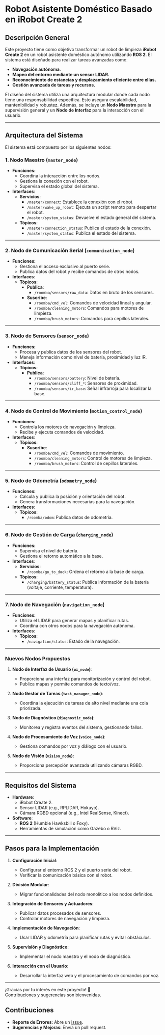 # **Robot Asistente Doméstico Basado en iRobot Create 2**

## **Descripción General**

Este proyecto tiene como objetivo transformar un robot de limpieza **iRobot Create 2** en un robot asistente doméstico autónomo utilizando **ROS 2**. El sistema está diseñado para realizar tareas avanzadas como:
- **Navegación autónoma.**
- **Mapeo del entorno mediante un sensor LIDAR.**
- **Reconocimiento de estancias y desplazamiento eficiente entre ellas.**
- **Gestión avanzada de tareas y recursos.**

El diseño del sistema utiliza una arquitectura modular donde cada nodo tiene una responsabilidad específica. Esto asegura escalabilidad, mantenibilidad y robustez. Además, se incluye un **Nodo Maestro** para la supervisión general y un **Nodo de Interfaz** para la interacción con el usuario.

---

## **Arquitectura del Sistema**

El sistema está compuesto por los siguientes nodos:

### **1. Nodo Maestro (`master_node`)**
- **Funciones**:
  - Coordina la interacción entre los nodos.
  - Gestiona la conexión con el robot.
  - Supervisa el estado global del sistema.
- **Interfaces**:
  - **Servicios**:
    - `/master/connect`: Establece la conexión con el robot.
    - `/master/wake_up_robot`: Ejecuta un script remoto para despertar el robot.
    - `/master/system_status`: Devuelve el estado general del sistema.
  - **Tópicos**:
    - `/master/connection_status`: Publica el estado de la conexión.
    - `/master/system_status`: Publica el estado del sistema.

---

### **2. Nodo de Comunicación Serial (`communication_node`)**
- **Funciones**:
  - Gestiona el acceso exclusivo al puerto serie.
  - Publica datos del robot y recibe comandos de otros nodos.
- **Interfaces**:
  - **Tópicos**:
    - **Publica**:
      - `/roomba/sensors/raw_data`: Datos en bruto de los sensores.
    - **Suscribe**:
      - `/roomba/cmd_vel`: Comandos de velocidad lineal y angular.
      - `/roomba/cleaning_motors`: Comandos para motores de limpieza.
      - `/roomba/brush_motors`: Comandos para cepillos laterales.

---

### **3. Nodo de Sensores (`sensor_node`)**
- **Funciones**:
  - Procesa y publica datos de los sensores del robot.
  - Maneja información como nivel de batería, proximidad y luz IR.
- **Interfaces**:
  - **Tópicos**:
    - **Publica**:
      - `/roomba/sensors/battery`: Nivel de batería.
      - `/roomba/sensors/cliff_*`: Sensores de proximidad.
      - `/roomba/sensors/ir_base`: Señal infrarroja para localizar la base.

---

### **4. Nodo de Control de Movimiento (`motion_control_node`)**
- **Funciones**:
  - Controla los motores de navegación y limpieza.
  - Recibe y ejecuta comandos de velocidad.
- **Interfaces**:
  - **Tópicos**:
    - **Suscribe**:
      - `/roomba/cmd_vel`: Comandos de movimiento.
      - `/roomba/cleaning_motors`: Control de motores de limpieza.
      - `/roomba/brush_motors`: Control de cepillos laterales.

---

### **5. Nodo de Odometría (`odometry_node`)**
- **Funciones**:
  - Calcula y publica la posición y orientación del robot.
  - Genera transformaciones necesarias para la navegación.
- **Interfaces**:
  - **Tópicos**:
    - `/roomba/odom`: Publica datos de odometría.

---

### **6. Nodo de Gestión de Carga (`charging_node`)**
- **Funciones**:
  - Supervisa el nivel de batería.
  - Gestiona el retorno automático a la base.
- **Interfaces**:
  - **Servicios**:
    - `/roomba/go_to_dock`: Ordena el retorno a la base de carga.
  - **Tópicos**:
    - `/charging/battery_status`: Publica información de la batería (voltaje, corriente, temperatura).

---

### **7. Nodo de Navegación (`navigation_node`)**
- **Funciones**:
  - Utiliza el LIDAR para generar mapas y planificar rutas.
  - Coordina con otros nodos para la navegación autónoma.
- **Interfaces**:
  - **Tópicos**:
    - `/navigation/status`: Estado de la navegación.

---

### **Nuevos Nodos Propuestos**
1. **Nodo de Interfaz de Usuario (`ui_node`)**:
   - Proporciona una interfaz para monitorización y control del robot.
   - Publica mapas y permite comandos de texto/voz.

2. **Nodo Gestor de Tareas (`task_manager_node`)**:
   - Coordina la ejecución de tareas de alto nivel mediante una cola priorizada.

3. **Nodo de Diagnóstico (`diagnostic_node`)**:
   - Monitorea y registra eventos del sistema, gestionando fallos.

4. **Nodo de Procesamiento de Voz (`voice_node`)**:
   - Gestiona comandos por voz y diálogo con el usuario.

5. **Nodo de Visión (`vision_node`)**:
   - Proporciona percepción avanzada utilizando cámaras RGBD.

---

## **Requisitos del Sistema**
- **Hardware**:
  - iRobot Create 2.
  - Sensor LIDAR (e.g., RPLIDAR, Hokuyo).
  - Cámara RGBD opcional (e.g., Intel RealSense, Kinect).
- **Software**:
  - **ROS 2** (Humble Hawksbill o Foxy).
  - Herramientas de simulación como Gazebo o RViz.

---

## **Pasos para la Implementación**
1. **Configuración Inicial**:
   - Configurar el entorno ROS 2 y el puerto serie del robot.
   - Verificar la comunicación básica con el robot.

2. **División Modular**:
   - Migrar funcionalidades del nodo monolítico a los nodos definidos.

3. **Integración de Sensores y Actuadores**:
   - Publicar datos procesados de sensores.
   - Controlar motores de navegación y limpieza.

4. **Implementación de Navegación**:
   - Usar LIDAR y odometría para planificar rutas y evitar obstáculos.

5. **Supervisión y Diagnóstico**:
   - Implementar el nodo maestro y el nodo de diagnóstico.

6. **Interacción con el Usuario**:
   - Desarrollar la interfaz web y el procesamiento de comandos por voz.

---

¡Gracias por tu interés en este proyecto! 🚀\
Contribuciones y sugerencias son bienvenidas.

## **Contribuciones**
- **Reporte de Errores**: Abre un [issue](https://github.com/tu-repositorio/issues).
- **Sugerencias y Mejoras**: Envía un pull request.
